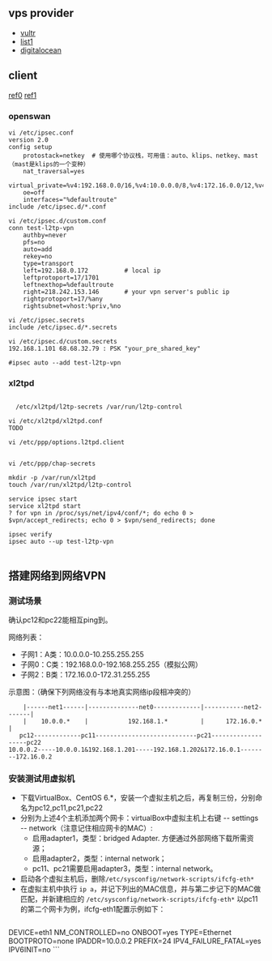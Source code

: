 ## vps provider

- [vultr](https://www.vultr.com/)
- [list1](http://www.vpser.net/ten-dollars-vps)
- [digitalocean](https://www.digitalocean.com/)


## client
[ref0](https://github.com/xelerance/Openswan/wiki/L2tp-ipsec-configuration-using-openswan-and-xl2tpd)
[ref1](https://wiki.archlinux.org/index.php/L2TP/IPsec_VPN_client_setup)

### openswan
```
vi /etc/ipsec.conf
version 2.0
config setup
    protostack=netkey  # 使用哪个协议栈，可用值：auto、klips、netkey、mast（mast是klips的一个变种）
    nat_traversal=yes
    virtual_private=%v4:192.168.0.0/16,%v4:10.0.0.0/8,%v4:172.16.0.0/12,%v4:25.0.0.0/8,%v4:!10.254.253.0/24
    oe=off
    interfaces="%defaultroute"
include /etc/ipsec.d/*.conf

vi /etc/ipsec.d/custom.conf
conn test-l2tp-vpn
    authby=never
    pfs=no
    auto=add
    rekey=no
    type=transport
    left=192.168.0.172          # local ip
    leftprotoport=17/1701
    leftnexthop=%defaultroute
    right=218.242.153.146       # your vpn server's public ip
    rightprotoport=17/%any
    rightsubnet=vhost:%priv,%no

vi /etc/ipsec.secrets
include /etc/ipsec.d/*.secrets

vi /etc/ipsec.d/custom.secrets
192.168.1.101 68.68.32.79 : PSK "your_pre_shared_key"

#ipsec auto --add test-l2tp-vpn

```


### xl2tpd
```

  /etc/xl2tpd/l2tp-secrets /var/run/l2tp-control

vi /etc/xl2tpd/xl2tpd.conf
TODO

vi /etc/ppp/options.l2tpd.client


vi /etc/ppp/chap-secrets

mkdir -p /var/run/xl2tpd
touch /var/run/xl2tpd/l2tp-control

service ipsec start
service xl2tpd start
? for vpn in /proc/sys/net/ipv4/conf/*; do echo 0 > $vpn/accept_redirects; echo 0 > $vpn/send_redirects; done

ipsec verify
ipsec auto --up test-l2tp-vpn


```



## 搭建网络到网络VPN
### 测试场景
确认pc12和pc22能相互ping到。

网络列表：
* 子网1：A类：10.0.0.0-10.255.255.255
* 子网0：C类：192.168.0.0-192.168.255.255（模拟公网）
* 子网2：B类：172.16.0.0-172.31.255.255

示意图：（确保下列网络没有与本地真实网络ip段相冲突的）
```
    |------net1------|--------------net0-------------|-----------net2-------|
    |    10.0.0.*    |           192.168.1.*         |      172.16.0.*      |
   pc12-------------pc11----------------------------pc21-------------------pc22
10.0.0.2-----10.0.0.1&192.168.1.201-----192.168.1.202&172.16.0.1--------172.16.0.2
```
### 安装测试用虚拟机
* 下载VirtualBox、CentOS 6.*，安装一个虚拟主机之后，再复制三份，分别命名为pc12,pc11,pc21,pc22
* 分别为上述4个主机添加两个网卡：virtualBox中虚拟主机上右键 -- settings -- network（注意记住相应网卡的MAC）:
    * 启用adapter1，类型：bridged Adapter. 方便通过外部网络下载所需资源；
    * 启用adapter2，类型：internal network；
    * pc11、pc21需要启用adapter3，类型：internal network。
* 启动各个虚拟主机后，删除`/etc/sysconfig/network-scripts/ifcfg-eth*`
* 在虚拟主机中执行 `ip a`，并记下列出的MAC信息，并与第二步记下的MAC做匹配，并新建相应的 `/etc/sysconfig/network-scripts/ifcfg-eth*`
    以pc11的第二个网卡为例，ifcfg-eth1配置示例如下：
    ```
DEVICE=eth1
NM_CONTROLLED=no
ONBOOT=yes
TYPE=Ethernet
BOOTPROTO=none
IPADDR=10.0.0.2
PREFIX=24
IPV4_FAILURE_FATAL=yes
IPV6INIT=no
    ```
